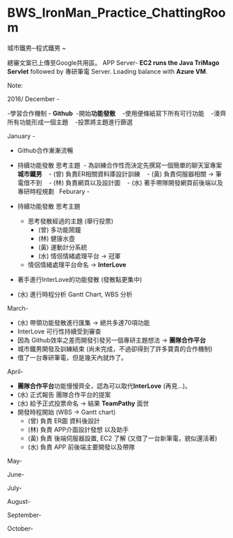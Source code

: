 # BWS_IronMan_Practice_ChattingRoom
城市鐵男─程式鐵男 ~


總審文案已上傳至Google共用區。
APP Server- **EC2 runs the Java TriMago Servlet** followed by 專研筆電 Server. Loading balance with **Azure VM**.


Note:

2016/
December - 

  -學習合作機制 - **Github**
  -開始**功能發散** 
    -使用便條紙寫下所有可行功能 
    -湊齊所有功能形成一個主題
    -投票將主題進行篩選 

January -  

  - Github合作漸漸流暢 
  - 持續功能發散 思考主題
  - 為訓練合作性而決定先撰寫一個簡單的聊天室專案 **城市鐵男** 
    - (曾) 負責ER相關資料庫設計訓練
    - (黃) 負責伺服器相關 -> 筆電借不到 
    - (林) 負責網頁以及設計圖 
    - (水) 著手帶隊開發網頁前後端以及專研時程規劃 
  
Feburary -

  - 持續功能發散 思考主題
    - 思考發散經過的主題 (舉行投票)
      - (曾) 多功能鬧鐘
      - (林) 健康水壺
      - (黃) 運動計分系統
      - (水) 情侶情緒處理平台  ->  冠軍
    - 情侶情緒處理平台命名 -> **InterLove**
  - 著手進行InterLove的功能發散 (發散點更集中)    
  -  (水) 進行時程分析 Gantt Chart, WBS 分析

March-

  - (水) 帶領功能發散進行匯集 -> 總共多達70項功能
  - InterLove 可行性持續受到審查
  - 因為 Github效率之差而開發引發另一個專研主題想法 -> **團隊合作平台**
  - 城市鐵男開發及訓練結束 (尚未完成，不過卻得到了許多寶貴的合作機制)
  - 借了一台專研筆電，但是幾天內就炸了。

April-

  - **團隊合作平台**功能慢慢齊全，認為可以取代**InterLove** (再見...)。
  - (水) 正式報告 團隊合作平台的提案
  - (水) 給予正式投票命名 -> 結果 **TeamPathy** 面世
  - 開發時程開始 (WBS -> Gantt chart)
    - (曾) 負責 ER圖 資料後設計
    - (林) 負責 APP介面設計發想 以及助手
    - (黃) 負責 後端伺服器設置, EC2 了解 (又借了一台新筆電，貌似還活著)
    - (水) 負責 APP 前後端主要開發以及帶隊

May-

June-

July-

August-

September-

October-

